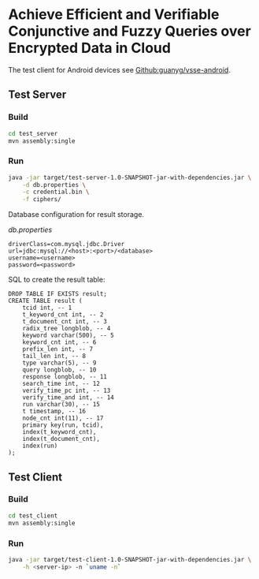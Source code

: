 # Achieve Efficient and Verifiable Conjunctive and Fuzzy Queries over Encrypted Data in Cloud

The test client for Android devices see [Github:guanyg/vsse-android](https://github.com/guanyg/vsse-android).

## Test Server

### Build
```bash
cd test_server
mvn assembly:single
```

### Run
```bash
java -jar target/test-server-1.0-SNAPSHOT-jar-with-dependencies.jar \
    -d db.properties \
    -c credential.bin \
    -f ciphers/ 
```

Database configuration for result storage. 

*db.properties*
```properties
driverClass=com.mysql.jdbc.Driver
url=jdbc:mysql://<host>:<port>/<database>
username=<username>
password=<password>
```

SQL to create the result table:
```iso92-sql
DROP TABLE IF EXISTS result;
CREATE TABLE result ( 
    tcid int, -- 1 
    t_keyword_cnt int, -- 2 
    t_document_cnt int, -- 3 
    radix_tree longblob, -- 4 
    keyword varchar(500), -- 5 
    keyword_cnt int, -- 6 
    prefix_len int, -- 7 
    tail_len int, -- 8 
    type varchar(5), -- 9 
    query longblob, -- 10 
    response longblob, -- 11 
    search_time int, -- 12 
    verify_time_pc int, -- 13 
    verify_time_and int, -- 14 
    run varchar(30), -- 15 
    t timestamp, -- 16 
    node_cnt int(11), -- 17
    primary key(run, tcid), 
    index(t_keyword_cnt), 
    index(t_document_cnt), 
    index(run) 
);
``` 


## Test Client

### Build
```bash
cd test_client
mvn assembly:single
```

### Run

```bash
java -jar target/test-client-1.0-SNAPSHOT-jar-with-dependencies.jar \
    -h <server-ip> -n `uname -n`
```
